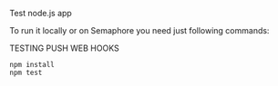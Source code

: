 Test node.js app

To run it locally or on Semaphore you need just following commands:

TESTING PUSH WEB HOOKS  

```console
npm install
npm test
```

